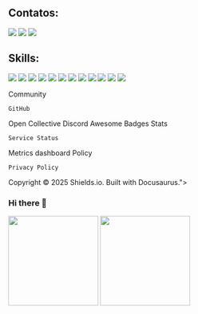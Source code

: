 <div style="background-color: '#FFFFFF';">

## Contatos:

<div>
<a href="https://instagram.com/lightup.marketingdigital" target="blank"><img loading="lazy" src="https://img.shields.io/badge/-Instagram-%23E4405F?style=for-the-badge&logo=instagram&logoColor=white"></a>
<a href="mailto:lucasmatheussc97@gmail.com"><img loading="lazy" src="https://img.shields.io/badge/Gmail-D14836?style=for-the-badge&logo=gmail&logoColor=white"></a>
<a href="https://www.linkedin.com/in/lucascardev" target="blank"><img loading="lazy" src="https://img.shields.io/badge/-LinkedIn-%230077B5?style=for-the-badge&logo=linkedin&logoColor=white"></a>   
</div>

## Skills:

<div>
<img loading="lazy" src="https://img.shields.io/badge/Typescript-blue?style=for-the-badge&logo=typescript&logoColor=%23ffffff">
  <img loading="lazy" src="https://img.shields.io/badge/Javascipt-yellow?style=for-the-badge&logo=javascript&logoColor=%23ffffff">
  <img loading="lazy" src="https://img.shields.io/badge/NodeJS-green?style=for-the-badge&logo=nodedotjs&logoColor=%23ffffff">
  <img loading="lazy" src="https://img.shields.io/badge/ReactJS-lightblue?style=for-the-badge&logo=react&logoColor=%23000000">
  <img loading="lazy" src="https://img.shields.io/badge/React_Native-lightblue?style=for-the-badge&logo=react&logoColor=%23000000">
  <img loading="lazy" src="https://img.shields.io/badge/NextJS-black?style=for-the-badge&logo=nextdotjs&logoColor=%23ffffff">
<img loading="lazy" src="https://img.shields.io/badge/PrismaORM-gray?style=for-the-badge&logo=prisma&logoColor=%23ffffff">
  <img loading="lazy" src="https://img.shields.io/badge/Postgres-%234169E1?style=for-the-badge&logo=postgresql&logoColor=%23ffffff">
  <img loading="lazy" src="https://img.shields.io/badge/Linux-%23FCC624?style=for-the-badge&logo=linux&logoColor=%23000">
  <img loading="lazy" src="https://img.shields.io/badge/Github-%23181717?style=for-the-badge&logo=github&logoColor=%23ffff">
  <img loading="lazy" src="https://img.shields.io/badge/Docker-%232496ED?style=for-the-badge&logo=docker&logoColor=%23ffff">
  <img loading="lazy" src="https://img.shields.io/badge/Bun-ffffff?style=for-the-badge&logo=bun&logoColor=%23000000">

Community

    GitHub

Open Collective
Discord
Awesome Badges
Stats

    Service Status

Metrics dashboard
Policy

    Privacy Policy

Copyright © 2025 Shields.io. Built with Docusaurus.">
</div>


### Hi there 👋

<div>
<img loading="lazy" height="180em" src="https://github-readme-stats.vercel.app/api/top-langs/?username=lucascardev&layout=compact&langs_count=7&theme=dracula"/>
<img loading="lazy" height="180em" src="https://github-readme-stats.vercel.app/api?username=lucascardev&show_icons=true&theme=dracula"/>
</div>



<!--
**lucascardev/lucascardev** is a ✨ _special_ ✨ repository because its `README.md` (this file) appears on your GitHub profile.

Here are some ideas to get you started:

- 🔭 I’m currently working on ...
- 🌱 I’m currently learning ...
- 👯 I’m looking to collaborate on ...
- 🤔 I’m looking for help with ...
- 💬 Ask me about ...
- 📫 How to reach me: ...
- 😄 Pronouns: ...
- ⚡ Fun fact: ...
-->
</div>
